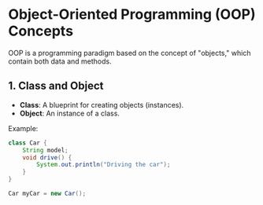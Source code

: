 # Object-Oriented Programming (OOP) Concepts

OOP is a programming paradigm based on the concept of "objects," which contain both data and methods.

## 1. Class and Object

- **Class**: A blueprint for creating objects (instances).
- **Object**: An instance of a class.

Example:

```java
class Car {
    String model;
    void drive() {
        System.out.println("Driving the car");
    }
}

Car myCar = new Car();
```
